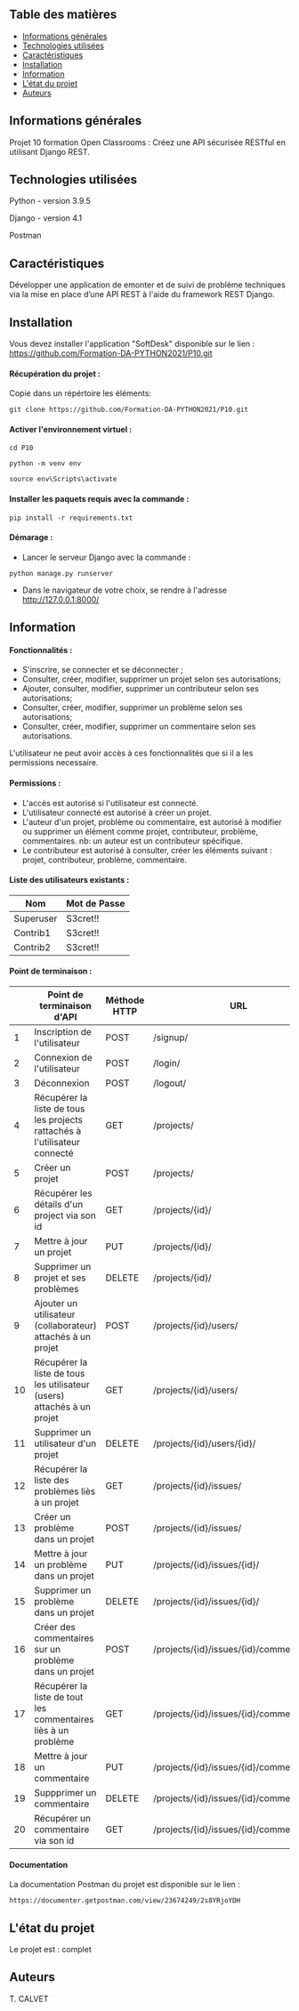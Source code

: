 ## Table des matières
* [Informations générales](#informations-générales)
* [Technologies utilisées](#technologies-utilisées)
* [Caractéristiques](#caractéristiques)
* [Installation](#installation)
* [Information](#information)
* [L'état du projet](#l-'-état-du-projet)
* [Auteurs](#auteurs)


## Informations générales

Projet 10 formation Open Classrooms : Créez une API sécurisée RESTful en utilisant Django REST.

## Technologies utilisées

Python - version 3.9.5

Django - version 4.1

Postman

## Caractéristiques

Développer une application de emonter et de suivi de problème techniques via la mise en place d’une API REST à l'aide du framework REST Django.

## Installation 

Vous devez installer l'application "SoftDesk" disponible sur le lien : 
https://github.com/Formation-DA-PYTHON2021/P10.git

#### Récupération du projet : 

Copie dans un répértoire les éléments:

``git clone https://github.com/Formation-DA-PYTHON2021/P10.git``

#### Activer l'environnement virtuel : 

``cd P10``

``python -m venv env``

``source env\Scripts\activate``

#### Installer les paquets requis avec la commande : 

``pip install -r requirements.txt``

#### Démarage : 

- Lancer le serveur Django avec la commande : 

``python manage.py runserver``

- Dans le navigateur de votre choix, se rendre à l'adresse http://127.0.0.1:8000/

## Information 
#### Fonctionnalités :
- S'inscrire, se connecter et se déconnecter  ;
- Consulter, créer, modifier, supprimer un projet selon ses autorisations;
- Ajouter, consulter, modifier, supprimer un contributeur selon ses autorisations;
- Consulter, créer, modifier, supprimer un problème selon ses autorisations;
- Consulter, créer, modifier, supprimer un commentaire selon ses autorisations.

L'utilisateur ne peut avoir accès à ces fonctionnalités que si il a les permissions necessaire.

#### Permissions : 
- L'accès est autorisé si l'utilisateur est connecté.
- L'utilisateur connecté est autorisé à créer un projet.
- L'auteur d'un projet, problème ou commentaire, est autorisé à modifier ou supprimer un élément comme projet, contributeur, problème, commentaires. nb: un auteur est un contributeur spécifique.
- Le contributeur est autorisé à consulter, créer les éléments suivant : projet, contributeur, problème, commentaire.

#### Liste des utilisateurs existants :

| Nom           | Mot de Passe  |
| ------------- | ------------- |
| Superuser     | S3cret!!      |
| Contrib1      | S3cret!!      |
| Contrib2      | S3cret!!      |

#### Point de terminaison : 

| |Point de  terminaison d'API|Méthode HTTP|URL|
|--| ---------------------------- | ------------- | ------------- |
|1|Inscription de l'utilisateur|POST|/signup/|
|2|Connexion de l'utilisateur|POST|/login/|
|3| Déconnexion|POST|/logout/|
|4|Récupérer la liste de tous les projects rattachés à l'utilisateur connecté|GET|/projects/|
|5|Créer un projet|POST|/projects/|
|6|Récupérer les détails d'un project via son id|GET|/projects/{id}/|
|7|Mettre à jour un projet|PUT|/projects/{id}/|
|8|Supprimer un projet et ses problèmes|DELETE|/projects/{id}/|
|9|Ajouter un utilisateur (collaborateur) attachés à un projet |POST|/projects/{id}/users/|
|10|Récupérer la liste de tous les utilisateur (users) attachés à un projet| GET|/projects/{id}/users/|
|11|Supprimer un utilisateur d'un projet|DELETE|/projects/{id}/users/{id}/|
|12|Récupérer la liste des problèmes liès à un projet|GET|/projects/{id}/issues/|
|13|Créer un problème dans un projet|POST|/projects/{id}/issues/|
|14|Mettre à jour un problème dans un projet|PUT|/projects/{id}/issues/{id}/|
|15|Supprimer un problème dans un projet|DELETE| /projects/{id}/issues/{id}/|
|16|Créer des commentaires sur un problème dans un projet|POST |/projects/{id}/issues/{id}/comments/{id}/|
|17|Récupérer la liste de tout les commentaires liès à un problème|GET| /projects/{id}/issues/{id}/comments/|
|18|Mettre à jour un commentaire|PUT|/projects/{id}/issues/{id}/comments/{id}/|
|19|Suppprimer un commentaire|DELETE|/projects/{id}/issues/{id}/comments/{id}/  |
|20|Récupérer un commentaire via son id|GET|/projects/{id}/issues/{id}/comments/{id}/|


#### Documentation
La documentation Postman du projet est disponible sur le lien :

``https://documenter.getpostman.com/view/23674249/2s8YRjoYDH``


## L'état du projet

Le projet est : complet



## Auteurs

T. CALVET
